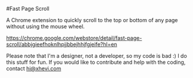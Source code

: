 #Fast Page Scroll

A Chrome extension to quickly scroll to the top or bottom of any page without using the mouse wheel.

https://chrome.google.com/webstore/detail/fast-page-scroll/abbjgieefhoknlhpjjbbejhhjfgjeife?hl=en

Please note that I'm a designer, not a developer, so my code is bad :) I do this stuff for fun. If you would like to contribute and help with the coding, contact  hi@xhevi.com
